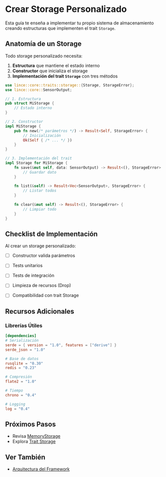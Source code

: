 # Crear Storage Personalizado

Esta guía te enseña a implementar tu propio sistema de almacenamiento creando estructuras que implementen el trait `Storage`.

## Anatomía de un Storage

Todo storage personalizado necesita:

1. **Estructura** que mantiene el estado interno
2. **Constructor** que inicializa el storage
3. **Implementación del trait `Storage`** con tres métodos

```rust
use lince::core::traits::storage::{Storage, StorageError};
use lince::core::SensorOutput;

// 1. Estructura
pub struct MiStorage {
    // Estado interno
}

// 2. Constructor
impl MiStorage {
    pub fn new(/* parámetros */) -> Result<Self, StorageError> {
        // Inicialización
        Ok(Self { /* ... */ })
    }
}

// 3. Implementación del trait
impl Storage for MiStorage {
    fn save(&mut self, data: SensorOutput) -> Result<(), StorageError> {
        // Guardar dato
    }
    
    fn list(&self) -> Result<Vec<SensorOutput>, StorageError> {
        // Listar todos
    }
    
    fn clear(&mut self) -> Result<(), StorageError> {
        // Limpiar todo
    }
}
```


## Checklist de Implementación

Al crear un storage personalizado:

- [ ] Constructor valida parámetros
- [ ] Tests unitarios
- [ ] Tests de integración
- [ ] Limpieza de recursos (Drop)
- [ ] Compatibilidad con trait Storage


## Recursos Adicionales

### Librerías Útiles

```toml
[dependencies]
# Serialización
serde = { version = "1.0", features = ["derive"] }
serde_json = "1.0"

# Base de datos
rusqlite = "0.30"
redis = "0.23"

# Compresión
flate2 = "1.0"

# Tiempo
chrono = "0.4"

# Logging
log = "0.4"
```


## Próximos Pasos

-   Revisa [MemoryStorage](./memory_storage.md)
-   Explora [Trait Storage](../reference/storage.md)

## Ver También

- [Arquitectura del Framework](../user_guide/architecture.md)